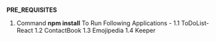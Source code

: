 **PRE_REQUISITES**

1. Command **npm install** To Run Following Applications -
  1.1 ToDoList-React
  1.2 ContactBook
  1.3 Emojipedia
  1.4 Keeper
